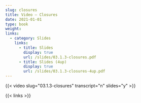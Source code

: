 ```yaml
---
slug: closures
title: Video — Closures
date: 2021-01-01
type: book
weight:
links:
  - category: Slides
    links:
      - title: Slides
        display: true
        url: /slides/03.1.3-closures.pdf
      - title: Slides (4up)
        display: true
        url: /slides/03.1.3-closures-4up.pdf
---
```



{{< video slug="03.1.3-closures" transcript="n" slides="y" >}}

{{< links >}}

